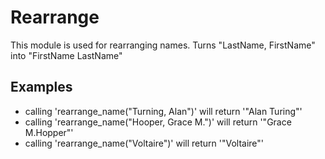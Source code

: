 Rearrange
========

This module is used for rearranging names.
Turns "LastName, FirstName" into "FirstName LastName"

## Examples

* calling 'rearrange_name("Turning, Alan")' will return '"Alan Turing"'
* calling 'rearrange_name("Hooper, Grace M.")' will return '"Grace M.Hopper"'
* calling 'rearrange_name("Voltaire")' will return '"Voltaire"'